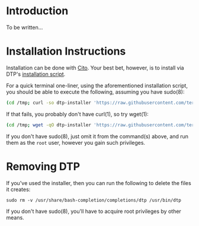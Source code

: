 # Introduction

To be written...

# Installation Instructions

Installation can be done with [Cito](https://github.com/terminalforlife/Extra/blob/master/source/cito). Your best bet, however, is to install via DTP's [installation script](https://github.com/terminalforlife/PerlProjects/blob/master/source/dtp/dtp-installer).

For a quick terminal one-liner, using the aforementioned installation script, you should be able to execute the following, assuming you have sudo(8):

```sh
(cd /tmp; curl -so dtp-installer 'https://raw.githubusercontent.com/terminalforlife/PerlProjects/master/source/dtp/dtp-installer' && sudo \sh dtp-installer; rm dtp-installer)
```

If that fails, you probably don't have curl(1), so try wget(1):

```sh
(cd /tmp; wget -qO dtp-installer 'https://raw.githubusercontent.com/terminalforlife/PerlProjects/master/source/dtp/dtp-installer' && sudo \sh dtp-installer; rm dtp-installer)
```

If you don't have sudo(8), just omit it from the command(s) above, and run them as the `root` user, however you gain such privileges.

# Removing DTP

If you've used the installer, then you can run the following to delete the files it creates:

```
sudo rm -v /usr/share/bash-completion/completions/dtp /usr/bin/dtp
```

If you don't have sudo(8), you'll have to acquire root privileges by other means.
